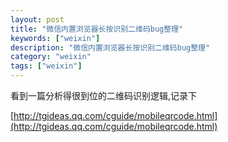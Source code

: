 ```yaml
---
layout: post
title: "微信内置浏览器长按识别二维码bug整理"
keywords: ["weixin"]
description: "微信内置浏览器长按识别二维码bug整理"
category: "weixin"
tags: ["weixin"]
---
```

看到一篇分析得很到位的二维码识别逻辑,记录下

[http://tgideas.qq.com/cguide/mobileqrcode.html](http://tgideas.qq.com/cguide/mobileqrcode.html)

